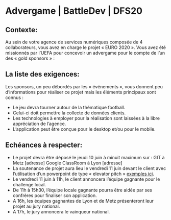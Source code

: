 # Advergame | BattleDev | DFS20

## Contexte:
Au sein de votre agence de services numériques composée de 4 collaborateurs, vous avez en charge le
projet « EURO 2020 ». Vous avez été missionnés par l’UEFA pour concevoir un advergame pour le compte
de l’un des « gold sponsors » :

## La liste des exigences:
Les sponsors, un peu débordés par les « événements », vous donnent peu d’informations pour réaliser ce
projet mais les éléments principaux sont connus :
- Le jeu devra tourner autour de la thématique football.
- Celui-ci doit permettre la collecte de données clients.
- Les technologies à employer pour la réalisation sont laissées à la libre appréciation de l’agence.
- L’application peut être conçue pour le desktop et/ou pour le mobile.

## Echéances à respecter:
- Le projet devra être déposé le jeudi 10 juin à minuit maximum sur :
GIT à Metz [adresse]
Google ClassRoom à Lyon [adresse]
- La soutenance de projet aura lieu le vendredi 11 juin devant le client avec l’utilisation d’un
powerpoint de type « elevator pitch » [exemples ici](https://slidebean.com/templates/3-minute-pitch-deck-for-demo-day).
- Le vendredi 11 juin à 11h, le client annoncera l’équipe gagnante pour le challenge local.
- De 11h à 15h30, l’équipe locale gagnante pourra être aidée par ses confrères pour finaliser son
application.
- A 16h, les équipes gagnantes de Lyon et de Metz présenteront leur projet au jury national.
- A 17h, le jury annoncera le vainqueur national.
